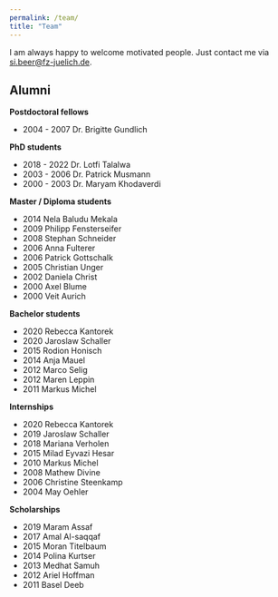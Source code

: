 ```yaml
---
permalink: /team/
title: "Team"
---
```


I am always happy to welcome motivated people. Just contact me via si.beer@fz-juelich.de.

## Alumni

**Postdoctoral fellows**
* 2004 - 2007 Dr. Brigitte Gundlich

**PhD students**
* 2018 - 2022 Dr. Lotfi Talalwa
* 2003 - 2006 Dr. Patrick Musmann
* 2000 - 2003 Dr. Maryam Khodaverdi

**Master / Diploma students**
* 2014 Nela Baludu Mekala
* 2009 Philipp Fensterseifer		
* 2008 Stephan Schneider		
* 2006 Anna Fulterer		
* 2006 Patrick Gottschalk		
* 2005 Christian Unger		
* 2002 Daniela Christ		
* 2000 Axel Blume		
* 2000 Veit Aurich		

**Bachelor students**
* 2020 Rebecca Kantorek	
* 2020 Jaroslaw Schaller	
* 2015 Rodion Honisch	
* 2014 Anja Mauel	
* 2012 Marco Selig	
* 2012 Maren Leppin	
* 2011 Markus Michel	

**Internships**
* 2020 Rebecca Kantorek	
* 2019 Jaroslaw Schaller	
* 2018 Mariana Verholen	
* 2015 Milad Eyvazi Hesar	
* 2010 Markus Michel	
* 2008 Mathew Divine	
* 2006 Christine Steenkamp	
* 2004 May Oehler	

**Scholarships**
* 2019 Maram Assaf	
* 2017 Amal Al-saqqaf	
* 2015 Moran Titelbaum	
* 2014 Polina Kurtser	
* 2013 Medhat Samuh	
* 2012 Ariel Hoffman	
* 2011 Basel Deeb	

